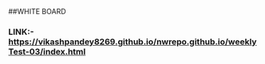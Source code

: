 ##WHITE BOARD
### LINK:-https://vikashpandey8269.github.io/nwrepo.github.io/weeklyTest-03/index.html
